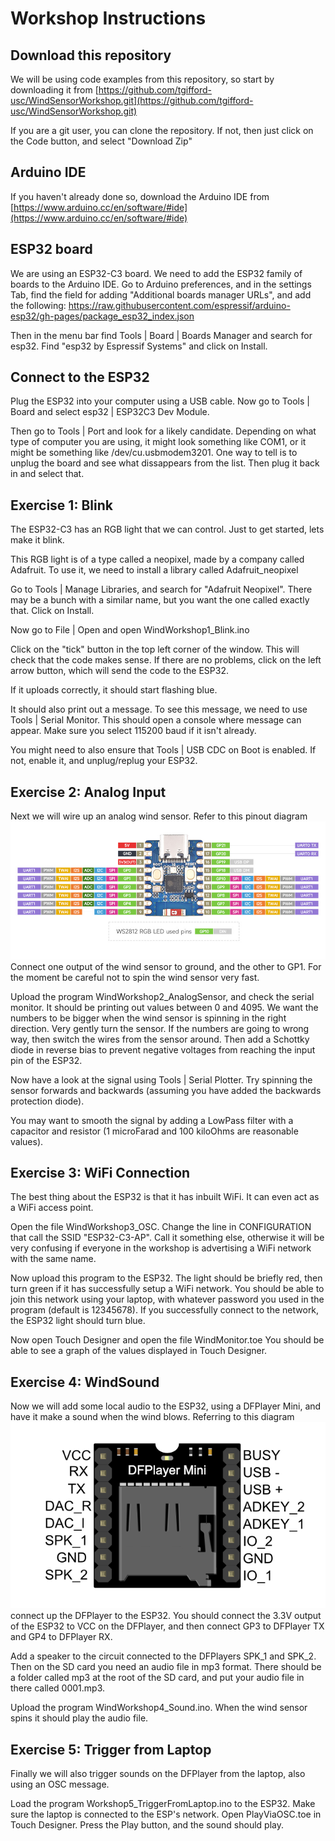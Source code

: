 # Workshop Instructions

## Download this repository
We will be using code examples from this repository, so start by downloading it from [https://github.com/tgifford-usc/WindSensorWorkshop.git](https://github.com/tgifford-usc/WindSensorWorkshop.git)

If you are a git user, you can clone the repository. If not, then just click on the Code button, and select "Download Zip"


## Arduino IDE
If you haven't already done so, download the Arduino IDE from [https://www.arduino.cc/en/software/#ide](https://www.arduino.cc/en/software/#ide)

## ESP32 board
We are using an ESP32-C3 board.  We need to add the ESP32 family of boards to the Arduino IDE.  Go to Arduino preferences, and in the settings Tab, find the field for adding "Additional boards manager URLs", and add the following: [https://raw.githubusercontent.com/espressif/arduino-esp32/gh-pages/package_esp32_index.json
](https://raw.githubusercontent.com/espressif/arduino-esp32/gh-pages/package_esp32_index.json
)

Then in the menu bar find Tools | Board | Boards Manager and search for esp32.  Find "esp32 by Espressif Systems" and click on Install.


## Connect to the ESP32
Plug the ESP32 into your computer using a USB cable. Now go to Tools | Board and select esp32 | ESP32C3 Dev Module.

Then go to Tools | Port and look for a likely candidate. Depending on what type of computer you are using, it might look something like COM1, or it might be something like /dev/cu.usbmodem3201.  One way to tell is to unplug the board and see what dissappears from the list. Then plug it back in and select that.

## Exercise 1: Blink
The ESP32-C3 has an RGB light that we can control.  Just to get started, lets make it blink.

This RGB light is of a type called a neopixel, made by a company called Adafruit. To use it, we need to install a library called Adafruit_neopixel

Go to Tools | Manage Libraries, and search for "Adafruit Neopixel". There may be a bunch with a similar name, but you want the one called exactly that. Click on Install.

Now go to File | Open and open WindWorkshop1_Blink.ino

Click on the "tick" button in the top left corner of the window. This will check that the code makes sense. If there are no problems, click on the left arrow button, which will send the code to the ESP32.

If it uploads correctly, it should start flashing blue.

It should also print out a message. To see this message, we need to use Tools | Serial Monitor. This should open a console where message can appear. Make sure you select 115200 baud if it isn't already.

You might need to also ensure that Tools | USB CDC on Boot is enabled. If not, enable it, and unplug/replug your ESP32.


## Exercise 2: Analog Input
Next we will wire up an analog wind sensor. Refer to this pinout diagram
![ESP32C3 Pinout](./images/ESP32-C3-Zero-Pinout.jpg)
Connect one output of the wind sensor to ground, and the other to GP1. For the moment be careful not to spin the wind sensor very fast.

Upload the program WindWorkshop2_AnalogSensor, and check the serial monitor.  It should be printing out values between 0 and 4095. We want the numbers to be bigger when the wind sensor is spinning in the right direction. Very gently turn the sensor. If the numbers are going to wrong way, then switch the wires from the sensor around. Then add a Schottky diode in reverse bias to prevent negative voltages from reaching the input pin of the ESP32.

Now have a look at the signal using Tools | Serial Plotter.  Try spinning the sensor forwards and backwards (assuming you have added the backwards protection diode).

You may want to smooth the signal by adding a LowPass filter with a capacitor and resistor (1 microFarad and 100 kiloOhms are reasonable values).


## Exercise 3: WiFi Connection
The best thing about the ESP32 is that it has inbuilt WiFi. It can even act as a WiFi access point.

Open the file WindWorkshop3_OSC. Change the line in CONFIGURATION that call the SSID "ESP32-C3-AP".  Call it something else, otherwise it will be very confusing if everyone in the workshop is advertising a WiFi network with the same name.

Now upload this program to the ESP32. The light should be briefly red, then turn green if it has successfully setup a WiFi network. You should be able to join this network using your laptop, with whatever password you used in the program (default is 12345678). If you successfully connect to the network, the ESP32 light should turn blue.

Now open Touch Designer and open the file WindMonitor.toe
You should be able to see a graph of the values displayed in Touch Designer.


## Exercise 4: WindSound
Now we will add some local audio to the ESP32, using a DFPlayer Mini, and have it make a sound when the wind blows.  Referring to this diagram
![DFPlayer Pinout](./images/DFPlayerPinout.png) connect up the DFPlayer to the ESP32. You should connect the 3.3V output of the ESP32 to VCC on the DFPlayer, and then connect GP3 to DFPlayer TX and GP4 to DFPlayer RX. 

Add a speaker to the circuit connected to the DFPlayers SPK_1 and SPK_2. Then on the SD card you need an audio file in mp3 format.  There should be a folder called mp3 at the root of the SD card, and put your audio file in there called 0001.mp3.

Upload the program WindWorkshop4_Sound.ino.  When the wind sensor spins it should play the audio file.

## Exercise 5: Trigger from Laptop
Finally we will also trigger sounds on the DFPlayer from the laptop, also using an OSC message.

Load the program Workshop5_TriggerFromLaptop.ino to the ESP32. Make sure the laptop is connected to the ESP's network.  Open PlayViaOSC.toe in Touch Designer. Press the Play button, and the sound should play.

